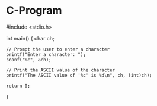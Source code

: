 # C-Program
#include <stdio.h>

int main() {
    char ch;

    // Prompt the user to enter a character
    printf("Enter a character: ");
    scanf("%c", &ch);

    // Print the ASCII value of the character
    printf("The ASCII value of '%c' is %d\n", ch, (int)ch);

    return 0;
}
